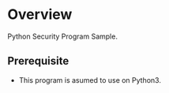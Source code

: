 Overview
========

Python Security Program Sample.


Prerequisite
------

  - This program is asumed to use on Python3.
